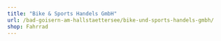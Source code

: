```yaml
---
title: "Bike & Sports Handels GmbH"
url: /bad-goisern-am-hallstaettersee/bike-und-sports-handels-gmbh/
shop: Fahrrad
---
```

